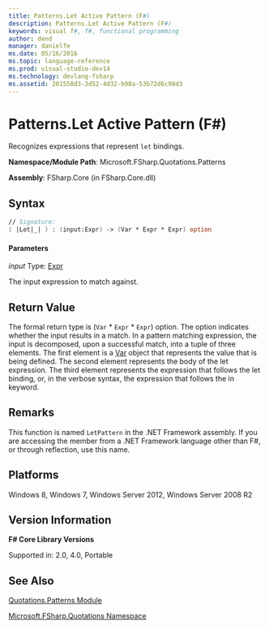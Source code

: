 ```yaml
---
title: Patterns.Let Active Pattern (F#)
description: Patterns.Let Active Pattern (F#)
keywords: visual f#, f#, functional programming
author: dend
manager: danielfe
ms.date: 05/16/2016
ms.topic: language-reference
ms.prod: visual-studio-dev14
ms.technology: devlang-fsharp
ms.assetid: 201558d3-3d52-4d32-b98a-53b72d6c98d3
---
```


# Patterns.Let Active Pattern (F#)

Recognizes expressions that represent `let` bindings.

**Namespace/Module Path**: Microsoft.FSharp.Quotations.Patterns

**Assembly**: FSharp.Core (in FSharp.Core.dll)


## Syntax

```fsharp
// Signature:
( |Let|_| ) : (input:Expr) -> (Var * Expr * Expr) option
```

#### Parameters
*input*
Type: [Expr](https://msdn.microsoft.com/library/ed6a2caf-69d4-45c2-ab97-e9b3be9bce65)


The input expression to match against.

## Return Value

The formal return type is (`Var` &#42; `Expr` &#42; `Expr`) option. The option indicates whether the input results in a match. In a pattern matching expression, the input is decomposed, upon a successful match, into a tuple of three elements. The first element is a [Var](https://msdn.microsoft.com/library/2b1237f9-d897-4bcf-872a-4a297db3f7b5) object that represents the value that is being defined. The second element represents the body of the let expression. The third element represents the expression that follows the let binding, or, in the verbose syntax, the expression that follows the in keyword.

## Remarks
This function is named `LetPattern` in the .NET Framework assembly. If you are accessing the member from a .NET Framework language other than F#, or through reflection, use this name.

## Platforms
Windows 8, Windows 7, Windows Server 2012, Windows Server 2008 R2

## Version Information
**F# Core Library Versions**

Supported in: 2.0, 4.0, Portable

## See Also
[Quotations.Patterns Module](Quotations.Patterns-Module-%5BFSharp%5D.md)

[Microsoft.FSharp.Quotations Namespace](Microsoft.FSharp.Quotations-Namespace-%5BFSharp%5D.md)
